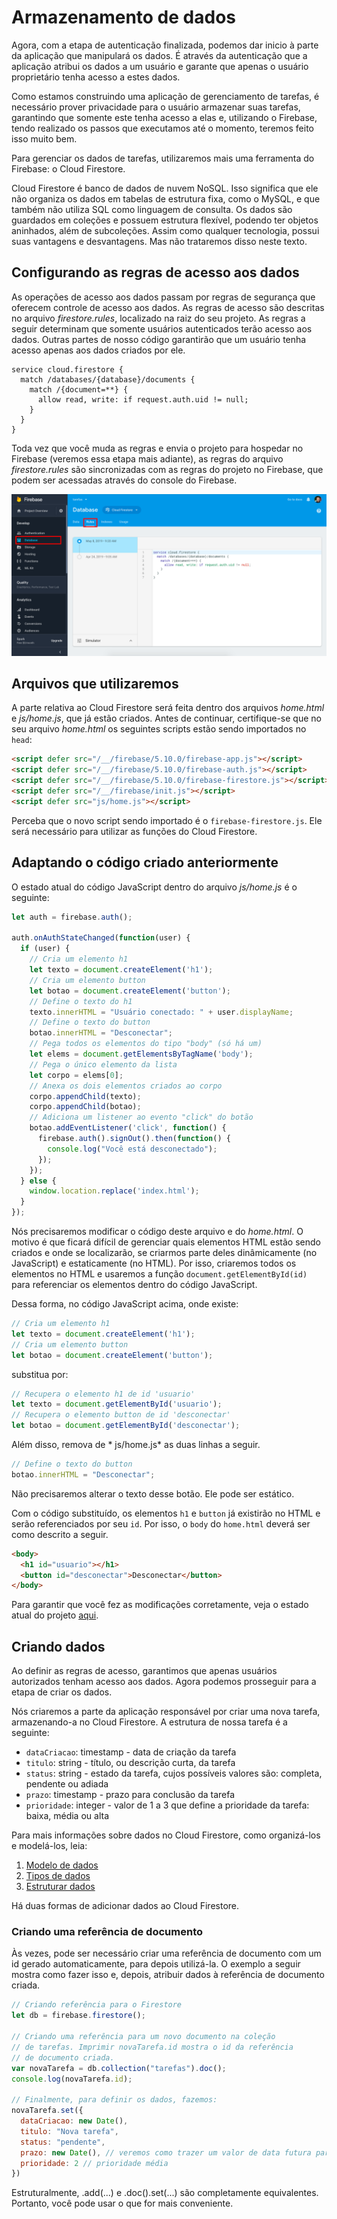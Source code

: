 # Armazenamento de dados

Agora, com a etapa de autenticação finalizada, podemos dar inicio à parte da aplicação que manipulará os dados. É através da autenticação que a aplicação atribui os dados a um usuário e garante que apenas o usuário proprietário tenha acesso a estes dados.

Como estamos construindo uma aplicação de gerenciamento de tarefas, é necessário prover privacidade para o usuário armazenar suas tarefas, garantindo que somente este tenha acesso a elas e, utilizando o Firebase, tendo realizado os passos que executamos até o momento, teremos feito isso muito bem.

Para gerenciar os dados de tarefas, utilizaremos mais uma ferramenta do Firebase: o Cloud Firestore.

Cloud Firestore é banco de dados de nuvem NoSQL. Isso significa que ele não organiza os dados em tabelas de estrutura fixa, como o MySQL, e que também não utiliza SQL como linguagem de consulta. Os dados são guardados em coleções e possuem estrutura flexível, podendo ter objetos aninhados, além de subcoleções. Assim como qualquer tecnologia, possui suas vantagens e desvantagens. Mas não trataremos disso neste texto.

## Configurando as regras de acesso aos dados

As operações de acesso aos dados passam por regras de segurança que oferecem controle de acesso aos dados. As regras de acesso são descritas no arquivo *firestore.rules*, localizado na raiz do seu projeto. As regras a seguir determinam que somente usuários autenticados terão acesso aos dados. Outras partes de nosso código garantirão que um usuário tenha acesso apenas aos dados criados por ele.

```
service cloud.firestore {
  match /databases/{database}/documents {
    match /{document=**} {
      allow read, write: if request.auth.uid != null;
    }
  }
}
```

Toda vez que você muda as regras e envia o projeto para hospedar no Firebase (veremos essa etapa mais adiante), as regras do arquivo *firestore.rules* são sincronizadas com as regras do projeto no Firebase, que podem ser acessadas através do console do Firebase.

![Console do Firebase - Configurando regras de acesso](https://github.com/antoniojnr/ipw/blob/master/aulas/firebase/imagens/firebase-rules.png)

## Arquivos que utilizaremos

A parte relativa ao Cloud Firestore será feita dentro dos arquivos *home.html* e *js/home.js*, que já estão criados. Antes de continuar, certifique-se que no seu arquivo *home.html* os seguintes scripts estão sendo importados no `head`:

```html
<script defer src="/__/firebase/5.10.0/firebase-app.js"></script>
<script defer src="/__/firebase/5.10.0/firebase-auth.js"></script>
<script defer src="/__/firebase/5.10.0/firebase-firestore.js"></script>
<script defer src="/__/firebase/init.js"></script>
<script defer src="js/home.js"></script>
```

Perceba que o novo script sendo importado é o `firebase-firestore.js`. Ele será necessário para utilizar as funções do Cloud Firestore.

## Adaptando o código criado anteriormente

O estado atual do código JavaScript dentro do arquivo *js/home.js* é o seguinte:

```javascript
let auth = firebase.auth();

auth.onAuthStateChanged(function(user) {
  if (user) {
    // Cria um elemento h1
    let texto = document.createElement('h1');
    // Cria um elemento button
    let botao = document.createElement('button');
    // Define o texto do h1
    texto.innerHTML = "Usuário conectado: " + user.displayName;
    // Define o texto do button
    botao.innerHTML = "Desconectar";
    // Pega todos os elementos do tipo "body" (só há um)
    let elems = document.getElementsByTagName('body');
    // Pega o único elemento da lista
    let corpo = elems[0];
    // Anexa os dois elementos criados ao corpo
    corpo.appendChild(texto);
    corpo.appendChild(botao);
    // Adiciona um listener ao evento "click" do botão
    botao.addEventListener('click', function() {
      firebase.auth().signOut().then(function() {
        console.log("Você está desconectado");
      });
    });
  } else {
    window.location.replace('index.html');
  }
});
```

Nós precisaremos modificar o código deste arquivo e do *home.html*. O motivo é que ficará difícil de gerenciar quais elementos HTML estão sendo criados e onde se localizarão, se criarmos parte deles dinâmicamente (no JavaScript) e estaticamente (no HTML). Por isso, criaremos todos os elementos no HTML e usaremos a função `document.getElementById(id)` para referenciar os elementos dentro do código JavaScript.

Dessa forma, no código JavaScript acima, onde existe:

```javascript
// Cria um elemento h1
let texto = document.createElement('h1');
// Cria um elemento button
let botao = document.createElement('button');
```

substitua por:

```javascript
// Recupera o elemento h1 de id 'usuario'
let texto = document.getElementById('usuario');
// Recupera o elemento button de id 'desconectar'
let botao = document.getElementById('desconectar');
```

Além disso, remova de * js/home.js*  as duas linhas a seguir.

```javascript
// Define o texto do button
botao.innerHTML = "Desconectar";
```

Não precisaremos alterar o texto desse botão. Ele pode ser estático.

Com o código substituído, os elementos `h1` e `button` já existirão no HTML e serão referenciados por seu `id`. Por isso, o `body` do `home.html` deverá ser como descrito a seguir.

```html
<body>
  <h1 id="usuario"></h1>
  <button id="desconectar">Desconectar</button>
</body>
```

Para garantir que você fez as modificações corretamente, veja o estado atual do projeto [aqui](https://github.com/antoniojnr/ipw/tree/39d0ea491aee74c7d50633e390bfa104ba9e238e/aulas/firebase/tarefas).

## Criando dados

Ao definir as regras de acesso, garantimos que apenas usuários autorizados tenham acesso aos dados. Agora podemos prosseguir para a etapa de criar os dados.

Nós criaremos a parte da aplicação responsável por criar uma nova tarefa, armazenando-a no Cloud Firestore. A estrutura de nossa tarefa é a seguinte:

* `dataCriacao`: timestamp - data de criação da tarefa
* `titulo`: string - título, ou descrição curta, da tarefa
* `status`: string - estado da tarefa, cujos possíveis valores são: completa, pendente ou adiada
* `prazo`: timestamp - prazo para conclusão da tarefa
* `prioridade`: integer - valor de 1 a 3 que define a prioridade da tarefa: baixa, média ou alta

Para mais informações sobre dados no Cloud Firestore, como organizá-los e modelá-los, leia:
1. [Modelo de dados](https://firebase.google.com/docs/firestore/data-model)
2. [Tipos de dados](https://firebase.google.com/docs/firestore/manage-data/data-types)
3. [Estruturar dados](https://firebase.google.com/docs/firestore/manage-data/structure-data)

Há duas formas de adicionar dados ao Cloud Firestore.

### Criando uma referência de documento

Às vezes, pode ser necessário criar uma referência de documento com um id gerado automaticamente, para depois utilizá-la. O exemplo a seguir mostra como fazer isso e, depois, atribuir dados à referência de documento criada.

```javascript
// Criando referência para o Firestore
let db = firebase.firestore();

// Criando uma referência para um novo documento na coleção
// de tarefas. Imprimir novaTarefa.id mostra o id da referência
// de documento criada.
var novaTarefa = db.collection("tarefas").doc();
console.log(novaTarefa.id);

// Finalmente, para definir os dados, fazemos:
novaTarefa.set({
  dataCriacao: new Date(),
  titulo: "Nova tarefa",
  status: "pendente",
  prazo: new Date(), // veremos como trazer um valor de data futura para cá depois
  prioridade: 2 // prioridade média
})
```

Estruturalmente, .add(...) e .doc().set(...) são completamente equivalentes. Portanto, você pode usar o que for mais conveniente.